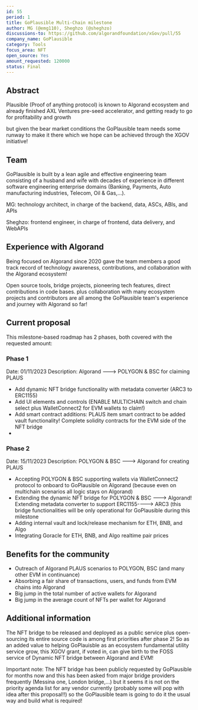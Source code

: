 ```yaml
---
id: 55
period: 1
title: GoPlausible Multi-Chain milestone
author: MG (@emg110), Sheghzo (@sheghzo)
discussions-to: https://github.com/algorandfoundation/xGov/pull/55
company_name: GoPlausible
category: Tools
focus_area: NFT
open_source: Yes
amount_requested: 120000
status: Final
---
```


## Abstract
Plausible (Proof of anything protocol) is known to Algorand ecosystem and already finished AXL Ventures pre-seed accelerator, and getting ready to go for profitability and growth

but given the bear market conditions the GoPlausible team needs some runway to make it there which we hope can be achieved through the XGOV initiative!

## Team
GoPlausible is built by a lean agile and effective engineering team consisting of a husband and wife with decades  of experience in different software engineering enterprise domains (Banking, Payments, Auto manufacturing industries, Telecom,  Oil & Gas,...). 

MG: technology architect, in charge of the backend, data, ASCs, ABIs, and APIs

Sheghzo: frontend engineer, in charge of frontend, data delivery, and WebAPIs


## Experience with Algorand
Being focused on Algorand since 2020 gave the team members a good track record of technology awareness, contributions, and collaboration with the Algorand ecosystem!

Open source tools, bridge projects, pioneering tech features, direct contributions in code bases. plus collaboration with many ecosystem projects and contributors are all among the GoPlausible team's experience and journey with Algorand so far!

## Current proposal
This milestone-based roadmap has 2 phases, both covered with the requested amount:

### Phase 1
Date: 01/11/2023
Description: Algorand ---> POLYGON & BSC for claiming PLAUS
- Add dynamic NFT bridge functionality with metadata converter (ARC3 to ERC1155)
- Add UI elements and controls (ENABLE MULTICHAIN switch and chain select plus WalletConnect2 for EVM wallets to claim!)
- Add smart contract additions: PLAUS item smart contract to be added vault functionality! Complete solidity contracts for the EVM side of the NFT bridge
- 
### Phase 2
Date: 15/11/2023
Description: POLYGON & BSC ---> Algorand for creating PLAUS
- Accepting POLYGON & BSC supporting wallets via WalletConnect2 protocol to onboard to GoPlausible on Algorand (because even on multichain scenarios all logic stays on Algorand)
- Extending the dynamic NFT bridge for POLYGON & BSC ---> Algorand! Extending metadata converter to support ERC1155----> ARC3 (this bridge functionalities will be only operational for GoPlausible during this milestone
- Adding internal vault and lock/release mechanism for ETH, BNB, and Algo 
- Integrating Goracle for ETH, BNB, and Algo realtime pair prices

## Benefits for the community
- Outreach of Algorand PLAUS scenarios to POLYGON, BSC (and many other EVM in continuance)
- Absorbing a fair share of transactions, users, and funds from EVM chains into Algorand 
- Big jump in the total number of active wallets for Algorand
- Big jump in the average count of NFTs per wallet for Algorand
  
## Additional information
The NFT bridge to be released and deployed as a public service plus open-sourcing its entire source code is among first priorities after phase 2!
So as an added value to helping GoPlauisble as an ecosystem fundamental utility service grow, this XGOV grant, if voted in, can give birth to the FOSS service of Dynamic NFT bridge between Algorand and EVM!

Important note: The NFT bridge has been publicly requested by GoPlausible for months now and this has been asked from major bridge providers frequently (Messina one, London bridge,...) but it seems it is not on the priority agenda list for any vendor currently (probably some will pop with idea after this proposal!!) so the GoPlausible team is going to do it the usual way and build what is required!
